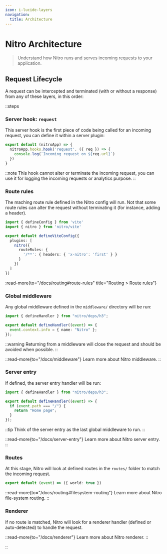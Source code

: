 ```yaml
---
icon: i-lucide-layers
navigation:
  title: Architecture
---
```


# Nitro Architecture

> Understand how Nitro runs and serves incoming requests to your application.

## Request Lifecycle

A request can be intercepted and terminated (with or without a response) from any of these layers, in this order:

::steps
### Server hook: `request`

This server hook is the first piece of code being called for an incoming request, you can define it within a server plugin:

```ts [plugins/request-hoook.ts]
export default (nitroApp) => {
  nitroApp.hooks.hook('request', ({ req }) => {
    console.log(`Incoming request on ${req.url}`)
  })
}
```

::note
This hook cannot alter or terminate the incoming request, you can use it for logging the incoming requests or analytics purpose.
::

### Route rules

The maching route rule defined in the Nitro config will run. Not that some route rules can alter the request without terminating it (for instance, adding a header).

```ts [vite.config.mjs]
import { defineConfig } from 'vite'
import { nitro } from 'nitro/vite'

export default defineViteConfig({
  plugins: [
    nitro({
      routeRules: {
        '/**': { headers: { 'x-nitro': 'first' } }
      }
    })
  ]
})
```

:read-more{to="/docs/routing#route-rules" title="Routing > Route rules"}

### Global middleware

Any global middleware defined in the `middleware/` directory will be run:

```ts [middleware/info.ts]
import { defineHandler } from "nitro/deps/h3";

export default defineHandler((event) => {
  event.context.info = { name: "Nitro" };
});
```

::warning
Returning from a middleware will close the request and should be avoided when possible.
::

::read-more{to="/docs/middleware"}
Learn more about Nitro middleware.
::

### Server entry

If defined, the server entry handler will be run:

```ts [server.ts]
import { defineHandler } from "nitro/deps/h3";

export default defineHandler((event) => {
  if (event.path === "/") {
    return "Home page";
  }
});
```

::tip
Think of the server entry as the last global middleware to run.
::

::read-more{to="/docs/server-entry"}
Learn more about Nitro server entry.
::

### Routes

At this stage, Nitro will look at defined routes in the `routes/` folder to match the incoming request.

```ts [routes/api/hello.ts]
export default (event) => ({ world: true })
```

::read-more{to="/docs/routing#filesystem-routing"}
Learn more about Nitro file-system routing.
::

### Renderer

If no route is matched, Nitro will look for a renderer handler (defined or auto-detected) to handle the request.

::read-more{to="/docs/renderer"}
Learn more about Nitro renderer.
::

::
